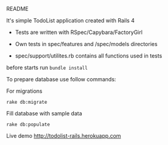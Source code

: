 README

It's simple TodoList application created with Rails 4

- Tests are written with RSpec/Capybara/FactoryGirl 

- Own tests in spec/features and /spec/models directories

- spec/support/utilites.rb contains all functions used in tests

before starts run ``` bundle install ```

To prepare database use follow commands:

For migrations 

``` rake db:migrate ```

Fill database with sample data 

``` rake db:populate ```


Live demo http://todolist-rails.herokuapp.com
